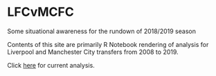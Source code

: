 # LFCvMCFC
Some situational awareness for the rundown of 2018/2019 season

Contents of this site are primarily R Notebook rendering of analysis for Liverpool and Manchester City transfers from 2008 to 2019.

Click <a href= "https://mogwail.github.io/LiverpoolFCvManchesterCityFC.html">here<a/> for current analysis.
